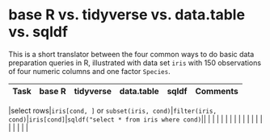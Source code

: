# base R vs. tidyverse vs. data.table vs. sqldf

This is a short translator between the four common ways to do basic data preparation queries in R, illustrated with data set `iris` with 150 observations of four numeric columns and one factor `Species`.

|Task   | base R  | tidyverse  |  data.table | sqldf  | Comments |
|-|-|-|-|-|-|

|select rows|`iris[cond, ]` or `subset(iris, cond)`|`filter(iris, cond)`|`iris[cond]`|`sqldf("select * from iris where cond)`||
|   |   |   |   |   |
|   |   |   |   |   |
|   |   |   |   |   |
